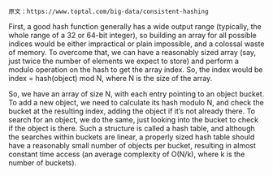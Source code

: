     原文：https://www.toptal.com/big-data/consistent-hashing

First, a good hash function generally has a wide output range (typically, the whole range of a 32 or 64-bit integer), so building an array for all possible indices would be either impractical or plain impossible, and a colossal waste of memory. To overcome that, we can have a reasonably sized array (say, just twice the number of elements we expect to store) and perform a modulo operation on the hash to get the array index. So, the index would be index = hash(object) mod N, where N is the size of the array.

So, we have an array of size N, with each entry pointing to an object bucket. To add a new object, we need to calculate its hash modulo N, and check the bucket at the resulting index, adding the object if it’s not already there. To search for an object, we do the same, just looking into the bucket to check if the object is there. Such a structure is called a hash table, and although the searches within buckets are linear, a properly sized hash table should have a reasonably small number of objects per bucket, resulting in almost constant time access (an average complexity of O(N/k), where k is the number of buckets).